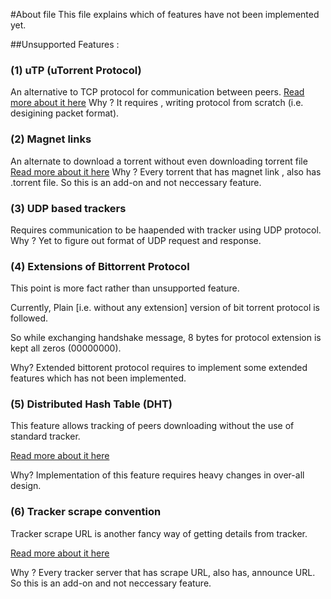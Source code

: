 #About file
This file explains which of features have not been implemented yet.

##Unsupported Features :
### (1) uTP (uTorrent Protocol)
An alternative to TCP protocol for communication between peers.
[Read more about it here](http://bittorrent.org/beps/bep_0029.html)
Why ? It requires , writing protocol from scratch (i.e. desigining packet format).

### (2) Magnet links
An alternate to download a torrent without even downloading torrent file
[Read more about it here](http://stackoverflow.com/questions/3844502/how-do-bittorrent-magnet-links-work)
Why ? Every torrent that has magnet link , also has .torrent file. So this is an add-on and not neccessary feature.

### (3) UDP based trackers
Requires communication to be haapended with tracker using UDP protocol.
Why ?  Yet to figure out format of UDP request and response.

### (4) Extensions of  Bittorrent Protocol
This point is more fact rather than unsupported feature.

Currently, Plain [i.e. without any extension] version of bit torrent protocol is followed.

So while exchanging handshake message, 8 bytes for protocol extension is kept all zeros (00000000).

Why? Extended bittorent protocol requires to implement some extended features which has not been implemented. 

### (5) Distributed Hash Table (DHT)
This feature allows tracking of peers downloading without the use of standard tracker.

[Read more about it here](https://wiki.theory.org/BitTorrentSpecification#Distributed_Hash_Table)

Why? Implementation of this feature requires heavy changes in over-all design. 

### (6) Tracker scrape convention
Tracker scrape URL is another fancy way of getting details from tracker. 

[Read more about it here](https://wiki.theory.org/BitTorrentSpecification#Tracker_.27scrape.27_Convention)

Why ? Every tracker server that has scrape URL, also has, announce URL. So this is an add-on and not neccessary feature.  